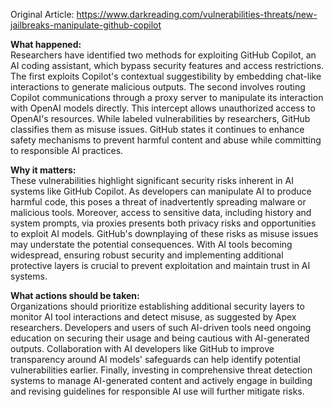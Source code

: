 Original Article: https://www.darkreading.com/vulnerabilities-threats/new-jailbreaks-manipulate-github-copilot

**What happened:**  
Researchers have identified two methods for exploiting GitHub Copilot, an AI coding assistant, which bypass security features and access restrictions. The first exploits Copilot's contextual suggestibility by embedding chat-like interactions to generate malicious outputs. The second involves routing Copilot communications through a proxy server to manipulate its interaction with OpenAI models directly. This intercept allows unauthorized access to OpenAI's resources. While labeled vulnerabilities by researchers, GitHub classifies them as misuse issues. GitHub states it continues to enhance safety mechanisms to prevent harmful content and abuse while committing to responsible AI practices.

**Why it matters:**  
These vulnerabilities highlight significant security risks inherent in AI systems like GitHub Copilot. As developers can manipulate AI to produce harmful code, this poses a threat of inadvertently spreading malware or malicious tools. Moreover, access to sensitive data, including history and system prompts, via proxies presents both privacy risks and opportunities to exploit AI models. GitHub's downplaying of these risks as misuse issues may understate the potential consequences. With AI tools becoming widespread, ensuring robust security and implementing additional protective layers is crucial to prevent exploitation and maintain trust in AI systems.

**What actions should be taken:**  
Organizations should prioritize establishing additional security layers to monitor AI tool interactions and detect misuse, as suggested by Apex researchers. Developers and users of such AI-driven tools need ongoing education on securing their usage and being cautious with AI-generated outputs. Collaboration with AI developers like GitHub to improve transparency around AI models' safeguards can help identify potential vulnerabilities earlier. Finally, investing in comprehensive threat detection systems to manage AI-generated content and actively engage in building and revising guidelines for responsible AI use will further mitigate risks.